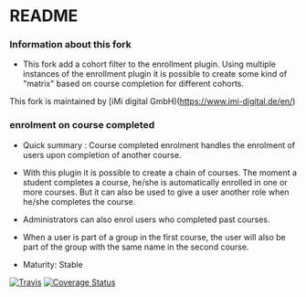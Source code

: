 # README #

### Information about this fork

* This fork add a cohort filter to the enrollment plugin. Using multiple instances of the enrollment plugin it is possible to create some kind of "matrix" based on course completion for different cohorts.

This fork is maintained by [iMi digital GmbH)(https://www.imi-digital.de/en/)

### enrolment on course completed

* Quick summary : Course completed enrolment handles the enrolment of users upon completion of another course.
* With this plugin it is possible to create a chain of courses.  The moment a student completes a course, he/she
  is automatically enrolled in one or more courses. But it can also be used to give a user another role when he/she
  completes the course.
* Administrators can also enrol users who completed past courses.
* When a user is part of a group in the first course, the user will also be part of the group with the same name in the second course.

* Maturity: Stable

[![Travis](https://travis-ci.com/ewallah/moodle-enrol_coursecompleted.svg?branch=master)](https://travis-ci.com/ewallah/moodle-enrol_coursecompleted)
[![Coverage Status](https://coveralls.io/repos/github/ewallah/moodle-enrol_coursecompleted/badge.svg?branch=master)](https://coveralls.io/github/ewallah/moodle-enrol_coursecompleted?branch=master)
